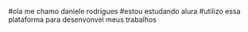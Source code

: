 #ola me chamo daniele rodrigues
#estou estudando alura
#utilizo essa plataforma para desenvonvel meus trabalhos

